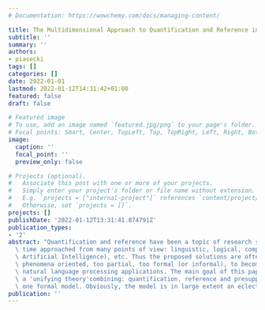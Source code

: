 ```yaml
---
# Documentation: https://wowchemy.com/docs/managing-content/

title: The Multidimensional Approach to Quantification and Reference in the Noun Phrase
subtitle: ''
summary: ''
authors:
- piasecki
tags: []
categories: []
date: 2022-01-01
lastmod: 2022-01-12T14:31:42+01:00
featured: false
draft: false

# Featured image
# To use, add an image named `featured.jpg/png` to your page's folder.
# Focal points: Smart, Center, TopLeft, Top, TopRight, Left, Right, BottomLeft, Bottom, BottomRight.
image:
  caption: ''
  focal_point: ''
  preview_only: false

# Projects (optional).
#   Associate this post with one or more of your projects.
#   Simply enter your project's folder or file name without extension.
#   E.g. `projects = ["internal-project"]` references `content/project/deep-learning/index.md`.
#   Otherwise, set `projects = []`.
projects: []
publishDate: '2022-01-12T13:31:41.874791Z'
publication_types:
- '2'
abstract: "Quantification and reference have been a topic of research since a long\
  \ time approached from many points of view: linguistic, logical, computational (ie\
  \ Artificial Intelligence), etc. Thus the proposed solutions are often: specific\
  \ phenomena oriented, too partial, too formal (or informal), to become a base for\
  \ natural language processing applications. The main goal of this paper is to outline\
  \ a 'unifying theory'combining: quantification, reference and presupposition into\
  \ one formal model. Obviously, the model is in large extent an eclectic"
publication: ''
---
```

